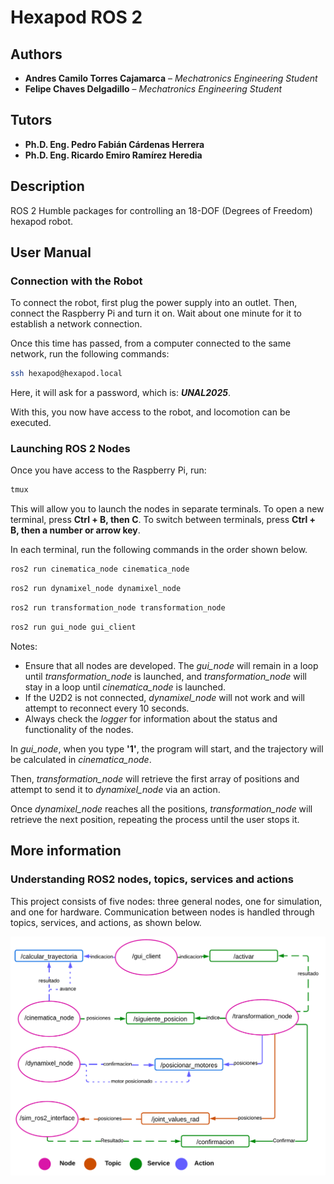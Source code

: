 # Hexapod ROS 2

## Authors

* **Andres Camilo Torres Cajamarca** – *Mechatronics Engineering Student*
* **Felipe Chaves Delgadillo** – *Mechatronics Engineering Student*

## Tutors

* **Ph.D. Eng. Pedro Fabián Cárdenas Herrera**
* **Ph.D. Eng. Ricardo Emiro Ramírez Heredia**

## Description

ROS 2 Humble packages for controlling an 18-DOF (Degrees of Freedom) hexapod robot.

## User Manual

### Connection with the Robot

To connect the robot, first plug the power supply into an outlet. Then, connect the Raspberry Pi and turn it on. Wait about one minute for it to establish a network connection.

Once this time has passed, from a computer connected to the same network, run the following commands:

````bash
ssh hexapod@hexapod.local
````

Here, it will ask for a password, which is: ***UNAL2025***.

With this, you now have access to the robot, and locomotion can be executed.

### Launching ROS 2 Nodes

Once you have access to the Raspberry Pi, run:

```bash
tmux 
```

This will allow you to launch the nodes in separate terminals. To open a new terminal, press **Ctrl + B, then C**.
To switch between terminals, press **Ctrl + B, then a number or arrow key**.

In each terminal, run the following commands in the order shown below.

```bash
ros2 run cinematica_node cinematica_node
```

```bash
ros2 run dynamixel_node dynamixel_node
```

```bash
ros2 run transformation_node transformation_node
```

```bash
ros2 run gui_node gui_client
```

Notes:

* Ensure that all nodes are developed. The *gui_node* will remain in a loop until *transformation_node* is launched, and *transformation_node*  will stay in a loop until *cinematica_node* is launched.
* If the U2D2 is not connected, *dynamixel_node* will not work and will attempt to reconnect every 10 seconds.
* Always check the *logger* for information about the status and functionality of the nodes.

In *gui_node*, when you type **'1'**, the program will start, and the trajectory will be calculated in *cinematica_node*.

Then, *transformation_node* will retrieve the first array of positions and attempt to send it to *dynamixel_node* via an action.

Once *dynamixel_node* reaches all the positions, *transformation_node* will retrieve the next position, repeating the process until the user stops it.

## More information

### Understanding ROS2 nodes, topics, services and actions

This project consists of five nodes: three general nodes, one for simulation, and one for hardware. Communication between nodes is handled through topics, services, and actions, as shown below.

![1741327436078](images/README/1741327436078.png)
